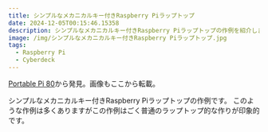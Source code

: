 ```yaml
---
title: シンプルなメカニカルキー付きRaspberry Piラップトップ
date: 2024-12-05T00:15:46.15358
description: シンプルなメカニカルキー付きRaspberry Piラップトップの作例を紹介します
image: /img/シンプルなメカニカルキー付きRaspberry Piラップトップ.jpg
tags:
  - Raspberry Pi
  - Cyberdeck
---
```

[Portable Pi 80](https://hackaday.io/project/198219-portable-pi-80)から発見。画像もここから転載。

シンプルなメカニカルキー付きRaspberry Piラップトップの作例です。
このような作例は多くありますがこの作例はごく普通のラップトップ的な作りが印象的です。




